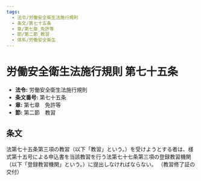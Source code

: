 ```yaml
---
tags:
  - 法令/労働安全衛生法施行規則
  - 条文/第七十五条
  - 章/第七章_免許等
  - 節/第二節_教習
  - 体系/労働安全衛生
---
```

# 労働安全衛生法施行規則 第七十五条

- **法令:** 労働安全衛生法施行規則
- **条文番号:** 第七十五条
- **章:** 第七章　免許等
- **節:** 第二節　教習

## 条文
法第七十五条第三項の教習（以下「教習」という。）を受けようとする者は、様式第十五号による申込書を当該教習を行う法第七十七条第三項の登録教習機関（以下「登録教習機関」という。）に提出しなければならない。
（教習修了証の交付）

